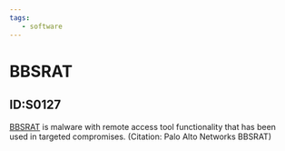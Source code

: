 ```yaml
---
tags:
   - software
---
```

# BBSRAT
## ID:S0127
[BBSRAT](software/S0127) is malware with remote access tool functionality that has been used in targeted compromises. (Citation: Palo Alto Networks BBSRAT)
